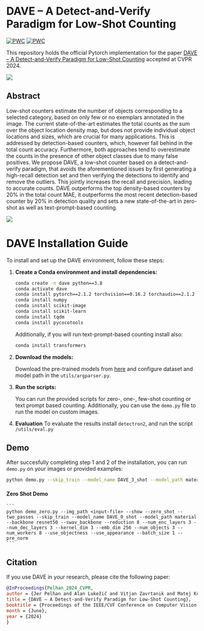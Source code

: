 # DAVE – A Detect-and-Verify Paradigm for Low-Shot Counting
[![PWC](https://img.shields.io/endpoint.svg?url=https://paperswithcode.com/badge/dave-a-detect-and-verify-paradigm-for-low/object-counting-on-fsc147)](https://paperswithcode.com/sota/object-counting-on-fsc147?p=dave-a-detect-and-verify-paradigm-for-low)
[![PWC](https://img.shields.io/endpoint.svg?url=https://paperswithcode.com/badge/dave-a-detect-and-verify-paradigm-for-low/few-shot-object-counting-and-detection-on)](https://paperswithcode.com/sota/few-shot-object-counting-and-detection-on?p=dave-a-detect-and-verify-paradigm-for-low)

This repository holds the official Pytorch implementation for the paper [DAVE – A Detect-and-Verify Paradigm for Low-Shot Counting](https://arxiv.org/pdf/2404.16622) accepted at CVPR 2024.

![](material/arch.png)


## Abstract
Low-shot counters estimate the number of objects corresponding to a selected category, based on only few or no exemplars annotated in the image. The current state-of-the-art estimates the total counts as the sum over the object location density map, but does not provide individual object locations and sizes, which are crucial for many applications. This is addressed by detection-based counters, which, however fall behind in the total count accuracy. Furthermore, both approaches tend to overestimate the counts in the presence of other object classes due to many false positives. We propose DAVE, a low-shot counter based on a detect-and-verify paradigm, that avoids the aforementioned issues by first generating a high-recall detection set and then verifying the detections to identify and remove the outliers. This jointly increases the recall and precision, leading to accurate counts. DAVE outperforms the top density-based counters by  20% in the total count MAE, it outperforms the most recent detection-based counter by 20% in detection quality and sets a new state-of-the-art in zero-shot as well as text-prompt-based counting.

![](material/qualitative.png)

# DAVE Installation Guide

To install and set up the DAVE environment, follow these steps:

1. **Create a Conda environment and install dependencies:**

    ```bash
    conda create -n dave python==3.8
    conda activate dave
    conda install pytorch==2.1.2 torchvision==0.16.2 torchaudio==2.1.2 pytorch-cuda=11.8 -c pytorch -c nvidia
    conda install numpy
    conda install scikit-image
    conda install scikit-learn
    conda install tqdm
    conda install pycocotools
    ```
   Additionally, if you will run text-prompt-based counting install also:
   ```bash
   conda install transformers
   ```

2. **Download the models:**

    Download the pre-trained models from [here](https://drive.google.com/drive/folders/10O4SB3Y380hcKPIK8Dt8biniVbdQ4dH4?usp=sharing) and configure dataset and model path in the `utils/argparser.py`.

3. **Run the scripts:**

   You can run the provided scripts for zero-, one-, few-shot counting or text prompt based counting. Additionally, you can use the `demo.py` file to run the model on custom images.

4. **Evaluation**
   To evaluate the results install `detectron2`, and run the script `/utils/eval.py`

## Demo
   After succesfully completing step 1 and 2 of the installation, you can run `demo.py` on your images or provided examples:

   ```bash
   python demo.py --skip_train --model_name DAVE_3_shot --model_path material --backbone resnet50 --swav_backbone --reduction 8 --num_enc_layers 3 --num_dec_layers 3 --kernel_dim 3 --emb_dim 256 --num_objects 3 --num_workers 8 --use_query_pos_emb --use_objectness --use_appearance --batch_size 1 --pre_norm
   ```
#### Zero Shot Demo
    ```
    python demo_zero.py --img_path <input-file> --show --zero_shot --two_passes --skip_train --model_name DAVE_0_shot --model_path material --backbone resnet50 --swav_backbone --reduction 8 --num_enc_layers 3 --num_dec_layers 3 --kernel_dim 3 --emb_dim 256 --num_objects 3 --num_workers 8 --use_objectness --use_appearance --batch_size 1 --pre_norm
    ```

## Citation

If you use DAVE in your research, please cite the following paper:

```bibtex
@InProceedings{Pelhan_2024_CVPR,
author = {Jer Pelhan and Alan Lukežič and Vitjan Zavrtanik and Matej Kristan},
title = {DAVE – A Detect-and-Verify Paradigm for Low-Shot Counting},
booktitle = {Proceedings of the IEEE/CVF Conference on Computer Vision and Pattern Recognition (CVPR)},
month = {June},
year = {2024}
}
```
